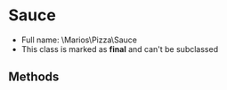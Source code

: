 # Sauce




* Full name: \Marios\Pizza\Sauce
* This class is marked as **final** and can't be subclassed




## Methods
